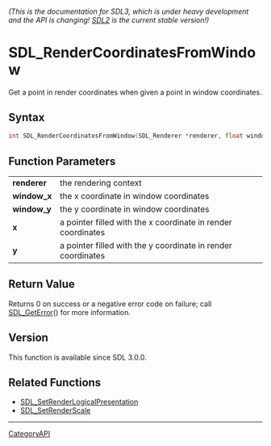 ###### (This is the documentation for SDL3, which is under heavy development and the API is changing! [SDL2](https://wiki.libsdl.org/SDL2/) is the current stable version!)
# SDL_RenderCoordinatesFromWindow

Get a point in render coordinates when given a point in window coordinates.

## Syntax

```c
int SDL_RenderCoordinatesFromWindow(SDL_Renderer *renderer, float window_x, float window_y, float *x, float *y);

```

## Function Parameters

|                  |                                                              |
| ---------------- | ------------------------------------------------------------ |
| **renderer**     | the rendering context                                        |
| **window_x**     | the x coordinate in window coordinates                       |
| **window_y**     | the y coordinate in window coordinates                       |
| **x**            | a pointer filled with the x coordinate in render coordinates |
| **y**            | a pointer filled with the y coordinate in render coordinates |

## Return Value

Returns 0 on success or a negative error code on failure; call
[SDL_GetError](SDL_GetError.md)() for more information.

## Version

This function is available since SDL 3.0.0.

## Related Functions

* [SDL_SetRenderLogicalPresentation](SDL_SetRenderLogicalPresentation.md)
* [SDL_SetRenderScale](SDL_SetRenderScale.md)

----
[CategoryAPI](CategoryAPI.md)
